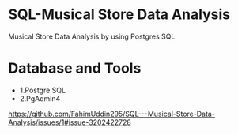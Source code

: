 # SQL-Musical Store Data Analysis
Musical Store Data Analysis by using Postgres SQL<br>

<H1>Database and Tools</H1> 
<ul> <li>1.Postgre SQL</li>
  <li>2.PgAdmin4</li></ul>


https://github.com/FahimUddin295/SQL---Musical-Store-Data-Analysis/issues/1#issue-3202422728
